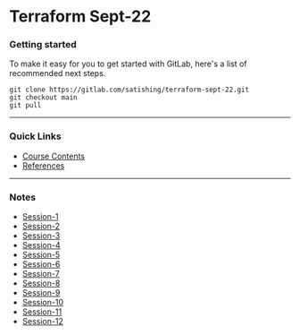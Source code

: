 # Terraform Sept-22


### Getting started

To make it easy for you to get started with GitLab, here's a list of recommended next steps.

```
git clone https://gitlab.com/satishing/terraform-sept-22.git
git checkout main
git pull
```

------------------------------------------------

### Quick Links
- [Course Contents](./docs/course_contents.md)
- [References](./docs/references.md)

-------------------------------------------------
### Notes
- [Session-1](./Day-001/notes.md)
- [Session-2](./Day-002/notes.md)
- [Session-3](./Day-003/notes.md)
- [Session-4](./Day-004/notes.md)
- [Session-5](./Day-005/notes.md)
- [Session-6](./Day-006/notes.md)
- [Session-7](./Day-007/notes.md)
- [Session-8](./Day-008/notes.md)
- [Session-9](./Day-009/notes.md)
- [Session-10](./Day-010/notes.md)
- [Session-11](./Day-011/notes.md)
- [Session-12](./Day-012/notes.md)